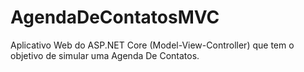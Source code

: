 # AgendaDeContatosMVC
Aplicativo Web do ASP.NET Core (Model-View-Controller) que tem o objetivo de simular uma Agenda De Contatos.
